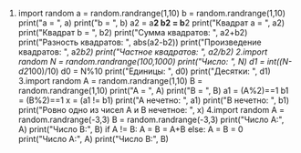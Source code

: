 1. import random
a = random.randrange(1,10)
b = random.randrange(1,10)
print("a = ", a)
print("b = ", b)
a2 = a**2
b2 = b**2
print("Квадрат a = ", a2)
print("Квадрат b = ", b2)
print("Сумма квадратов: ", a2+b2)
print("Разность квадратов: ", abs(a2-b2))
print("Произведение квадратов: ", a2*b2)
print("Частное квадратов: ", a2/b2)
2.import random
N = random.randrange(100,1000)
print("Число: ", N)
d1 = int((N-d2*100)/10)
d0 = N%10
print("Единицы: ", d0)
print("Десятки: ", d1)
3.import random
A = random.randrange(1,10)
B = random.randrange(1,10)
print("A = ", A)
print("B = ", B)
a1 = (A%2)==1
b1 = (B%2)==1
x = (a1 != b1)
print("A нечетно: ", a1)
print("B нечетно: ", b1)
print("Ровно одно из чисел A и B нечетное: ", x)
4.import random
A = random.randrange(-3,3)
B = random.randrange(-3,3)
print("Число A:", A)
print("Число B:", B)
if A != B:
    A = B = A+B
else:
    A = B = 0
print("Число A:", A)
print("Число B:", B)
